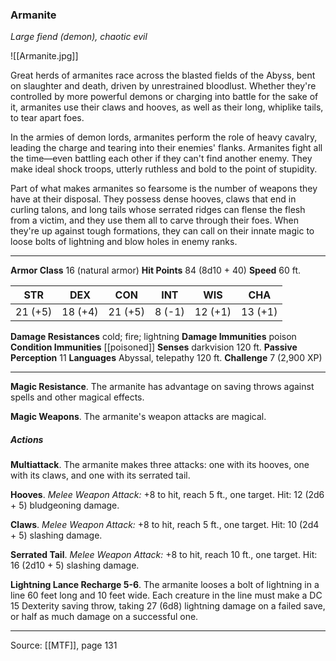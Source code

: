 ### Armanite
_Large fiend (demon), chaotic evil_

![[Armanite.jpg]]

Great herds of armanites race across the blasted fields of the Abyss, bent on slaughter and death, driven by unrestrained bloodlust. Whether they're controlled by more powerful demons or charging into battle for the sake of it, armanites use their claws and hooves, as well as their long, whiplike tails, to tear apart foes.

In the armies of demon lords, armanites perform the role of heavy cavalry, leading the charge and tearing into their enemies' flanks. Armanites fight all the time—even battling each other if they can't find another enemy. They make ideal shock troops, utterly ruthless and bold to the point of stupidity.

Part of what makes armanites so fearsome is the number of weapons they have at their disposal. They possess dense hooves, claws that end in curling talons, and long tails whose serrated ridges can flense the flesh from a victim, and they use them all to carve through their foes. When they're up against tough formations, they can call on their innate magic to loose bolts of lightning and blow holes in enemy ranks.



---

**Armor Class** 16 (natural armor)
**Hit Points** 84 (8d10 + 40)
**Speed** 60 ft.

| STR     | DEX     | CON     | INT     | WIS     | CHA     |
|---------|---------|---------|---------|---------|---------|
| 21 (+5) | 18 (+4) | 21 (+5) | 8 (-1) | 12 (+1) | 13 (+1) |

**Damage Resistances** cold; fire; lightning
**Damage Immunities** poison
**Condition Immunities** [[poisoned]]
**Senses** darkvision 120 ft.
**Passive Perception** 11
**Languages** Abyssal, telepathy 120 ft.
**Challenge** 7 (2,900 XP)

---

**Magic Resistance**. The armanite has advantage on saving throws against spells and other magical effects.

**Magic Weapons**. The armanite's weapon attacks are magical.

##### Actions
**Multiattack**. The armanite makes three attacks: one with its hooves, one with its claws, and one with its serrated tail.

**Hooves**. _Melee Weapon Attack:_ +8 to hit, reach 5 ft., one target. Hit: 12 (2d6 + 5) bludgeoning damage.

**Claws**. _Melee Weapon Attack:_ +8 to hit, reach 5 ft., one target. Hit: 10 (2d4 + 5) slashing damage.

**Serrated Tail**. _Melee Weapon Attack:_ +8 to hit, reach 10 ft., one target. Hit: 16 (2d10 + 5) slashing damage.

**Lightning Lance Recharge 5-6**. The armanite looses a bolt of lightning in a line 60 feet long and 10 feet wide. Each creature in the line must make a DC 15 Dexterity saving throw, taking 27 (6d8) lightning damage on a failed save, or half as much damage on a successful one.


---

Source: [[MTF]], page 131